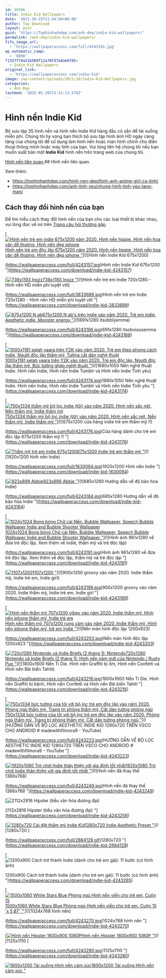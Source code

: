 ```yaml
---
id: 10586
title: Indie Kid Wallpapers
date: '2021-10-15T11:44:04+00:00'
author: Top Download
layout: post
guid: 'https://Tophinhanhdep.com/anh-dep/indie-kid-wallpapers/'
permalink: /anh-dep/indie-kid-wallpapers/
fifu_image_url:
  - 'https://wallpaperaccess.com/full/4243154.jpg'
wp_automatic_camp:
  - '8098'
71357f74a21b589f12a70fd7adae6f85:
  - Indie Kid Wallpapers
original_link:
  - 'https://wallpaperaccess.com/indie-kid'
image: /wp-content/uploads/2021/10/Indie-Kid-Wallpapers.jpg
categories:
  - Ảnh Đẹp
lastmod: '2025-05-29T23:31:13.579Z'
---
```

# Hình nền Indie Kid

Bộ sưu tập 35 hình nền và hình nền Indie Kid hàng đầu có sẵn để tải xuống miễn phí. Chúng tôi hy vọng bạn thích bộ sưu tập hình ảnh HD ngày càng tăng của chúng tôi để sử dụng làm hình nền hoặc màn hình chính cho điện thoại thông minh hoặc máy tính của bạn. Vui lòng liên hệ chúng tôi nếu bạn muốn xuất bản một **Indie Kid** hình nền trên trang web của chúng tôi.

[Hình nền liên quan ](#related) ## Hình nền liên quan.

   
 Xem thêm:

   
- <https://tophinhanhdep.com/hinh-nen-dep/hinh-anh-anime-girl-ca-tinh/>
- <https://tophinhanhdep.com/anh-tinh-yeu/nhung-hinh-tinh-yeu-lang-man/>

## Cách thay đổi hình nền của bạn

Để tìm hiểu cách thay đổi hình nền của bạn cho các loại thiết bị khác nhau, vui lòng đọc về nó trên [Trang câu hỏi thường gặp](https://tophinhanhdep.com/faq/).

  
[[![Hình nền trẻ em indie 675x1200 năm 2020. Hình nền hippie, Hình nền hoa văn dễ thương, Hình nền đẹp iphone](https://wallpaperaccess.com/full/4243154.jpg)Hình nền trẻ em độc lập 675x1200 năm 2020. Hình nền hippie, Hình nền hoa văn dễ thương, Hình nền đẹp iphone "](https://wallpaperaccess.com/download/indie-kid-4243154)](![Hình nền Indie Kid 675x1200)

(https://wallpaperaccess.com/full/4243157.jpg)Hình nền Indie Kid 675x1200 "](https://wallpaperaccess.com/download/indie-kid-4243157)

[[![736x1193 Inxzz](https://wallpaperaccess.com/full/4111213.jpg)736x1193 Inxzz "](https://wallpaperaccess.com/download/indie-kid-4111213)](![Hình nền trẻ em Indie 720x1280 - Hình nền HD miễn phí tuyệt vời)

(https://wallpaperaccess.com/full/3833689.jpg)Hình nền trẻ em Indie 720x1280 - Hình nền HD miễn phí tuyệt vời "](https://wallpaperaccess.com/download/indie-kid-3833689)

[[![675x1200 N ab](https://wallpaperaccess.com/full/4243162.jpg)675x1200 N ab's trên indie vào năm 2020. Trẻ em indie, Aesthetic indie, Monster energy "](https://wallpaperaccess.com/download/indie-kid-4243162)](![691x1280 itsobblyemma)

(https://wallpaperaccess.com/full/4243166.jpg)691x1280 itsobviousemma "](https://wallpaperaccess.com/download/indie-kid-4243166)

[[![1000x1181 selah yaara trên Y2K vào năm 2020. Trẻ em theo phong cách indie, Người độc lập thẩm mỹ, Tường cắt dán nghệ thuật](https://wallpaperaccess.com/full/4243170.png)1000x1181 selah yaara trên Y2K vào năm 2020. Trẻ em độc lập, Người độc lập thẩm mỹ, Bức tường ghép nghệ thuật "](https://wallpaperaccess.com/download/indie-kid-4243170)](![1680x1050 Nền nghệ thuật Indie.  Hình nền Indie, Hình nền Indie Tumblr và Hình nền Indie Tình yêu)

(https://wallpaperaccess.com/full/4243174.jpg)1680x1050 Nền nghệ thuật Indie. Hình nền Indie, Hình nền Indie Tumblr và Hình nền Indie Tình yêu "](https://wallpaperaccess.com/download/indie-kid-4243174)

[[![750x1334 thẩm mỹ bộ lọc indie (tôi) vào năm 2020. Hình nền sắc nét, Nền thẩm mỹ, Indie thẩm mỹ](https://wallpaperaccess.com/full/4197665.jpg)750x1334 thẩm mỹ bộ lọc indie (tôi) vào năm 2020. Hình nền sắc nét, Nền thẩm mỹ, Indie thẩm mỹ "](https://wallpaperaccess.com/download/indie-kid-4197665)](![675x1200 cửa hàng indie trẻ em thẩm mỹ !!)

(https://wallpaperaccess.com/full/4243176.jpg)Cửa hàng dành cho trẻ em độc lập 675x1200 thẩm mỹ !! "](https://wallpaperaccess.com/download/indie-kid-4243176)

[[![Thẩm mỹ trẻ em Indie 675x1200](https://wallpaperaccess.com/full/4243179.jpg)675x1200 Indie trẻ em thẩm mỹ "](https://wallpaperaccess.com/download/indie-kid-4243179)](![1920x1200 hình nền Indie)

(https://wallpaperaccess.com/full/1630094.jpg)1920x1200 Hình nền Indie "](https://wallpaperaccess.com/download/indie-kid-1630094)

[[![923x899 Abbie](https://wallpaperaccess.com/full/4243183.jpg)923x899 Abbie "](https://wallpaperaccess.com/download/indie-kid-4243183)](![685x1280 Hướng dẫn về độ bão hòa Indie)

(https://wallpaperaccess.com/full/4243184.jpg)685x1280 Hướng dẫn về độ bão hòa Indie "](https://wallpaperaccess.com/download/indie-kid-4243184)

[[![1024x1024 Bong bóng Chữ cái Nền.  Bubble Wallpaper, Speech Bubble Wallpaper Indie and Bubble Shooter Wallpaper](https://wallpaperaccess.com/full/4243187.jpg)1024x1024 Bong bóng Chữ cái Nền. Bubble Wallpaper, Speech Bubble Wallpaper Indie and Bubble Shooter Wallpaper "](https://wallpaperaccess.com/download/indie-kid-4243187)](![Hình ảnh 961x1280 về đứa trẻ độc lập.  Xem thêm về indie, thẩm mỹ và trẻ độc lập)

(https://wallpaperaccess.com/full/4243191.jpg)Hình ảnh 961x1280 về đứa trẻ độc lập. Xem thêm về độc lập, thẩm mỹ và trẻ độc lập "](https://wallpaperaccess.com/download/indie-kid-4243191)

[[![1107x1200 ](https://wallpaperaccess.com/full/4243196.jpg)1107x1200 "](https://wallpaperaccess.com/download/indie-kid-4243196)](![900x1200 groovy vào năm 2020. Indie thẩm mỹ, Indie trẻ em, Indie girl)

(https://wallpaperaccess.com/full/4243199.jpg)900x1200 groovy vào năm 2020. Indie thẩm mỹ, Indie trẻ em, Indie girl "](https://wallpaperaccess.com/download/indie-kid-4243199)

[[![Hình nền thẩm mỹ 707x1200 vibey vào năm 2020. Indie thẩm mỹ, Hình nền iphone thẩm mỹ, Indie trẻ em](https://wallpaperaccess.com/full/4243202.jpg)Hình nền thẩm mỹ 707x1200 rung cảm vào năm 2020. Indie thẩm mỹ, Hình nền iphone thẩm mỹ, trẻ em Indie "](https://wallpaperaccess.com/download/indie-kid-4243202)](![Nền màn hình độc lập 1200x923)

(https://wallpaperaccess.com/full/4243203.jpg)Nền màn hình độc lập 1200x923 "](https://wallpaperaccess.com/download/indie-kid-4243203)

[[![720x1280 Nintendo và Indie Briefs (2 tháng 1): Nintendo](https://wallpaperaccess.com/full/4243207.jpg)720x1280 Nintendo và Indie Briefs (2 tháng 1): Hình nền năm mới của Nintendo / Rusty Pup "](https://wallpaperaccess.com/download/indie-kid-4243207)](![1800x1600 Nền Ti Die.  Hình nền Graffiti bị ốm, Hình nền Confetti và Hình nền Bãi biển Tahiti)

(https://wallpaperaccess.com/full/4243216.jpg)1800x1600 Nền Ti Die. Hình nền Graffiti bị bệnh, Hình nền Confetti và Hình nền Bãi biển Tahiti "](https://wallpaperaccess.com/download/indie-kid-4243216)

[[![750x1334 bức tường của tôi với bộ lọc trẻ em độc lập vào năm 2020. Phòng ngủ thẩm mỹ, Trang trí phòng thẩm mỹ, Cắt dán tường phòng ngủ](https://wallpaperaccess.com/full/4243220.jpg)750x1334 bức tường của tôi với bộ lọc trẻ em độc lập vào năm 2020. Phòng ngủ thẩm mỹ, Trang trí phòng thẩm mỹ, Cắt dán tường phòng ngủ "](https://wallpaperaccess.com/download/indie-kid-4243220)](![HƯỚNG DẪN VỀ BỘ LỌC AESTHETIC INDIE KID 1280x720 TRÊN VSCO CHO ANDROID # madewithfilmora9 - YouTube)

(https://wallpaperaccess.com/full/4243223.jpg)HƯỚNG DẪN VỀ BỘ LỌC AESTHETIC INDIE KID 1280x720 TRÊN VSCO CHO ANDROID # madewithfilmora9 - YouTube "](https://wallpaperaccess.com/download/indie-kid-4243223)

[[![1920x1080 Trò chơi Indie thân thiện với gia đình tốt nhất](https://wallpaperaccess.com/full/4243235.jpg)1920x1080 Trò chơi Indie thân thiện với gia đình tốt nhất "](https://wallpaperaccess.com/download/indie-kid-4243235)](![Hình nền đá thay thế 1366x768)

(https://wallpaperaccess.com/full/4243249.jpg)Hình nền đá thay thế 1366x768 "](https://wallpaperaccess.com/download/indie-kid-4243249)

[![2112x2816 Hipster (tiểu văn hóa đương đại)](https://wallpaperaccess.com/full/4243256.jpg)

2112x2816 Hipster (tiểu văn hóa đương đại) "](https://wallpaperaccess.com/download/indie-kid-4243256)

[[![1280x720 Cài đặt thẩm mỹ Indie Kid](https://wallpaperaccess.com/full/4243258.jpg)1280x720 Indie Aesthetic Preset "](https://wallpaperaccess.com/download/indie-kid-4243258)](![1280x720 )

(https://wallpaperaccess.com/full/2884129.gif)1280x720 "](https://wallpaperaccess.com/download/indie-kid-2884129)

[![1200x900 Cách trở thành Indie (dành cho trẻ em gái): 11 bước (có hình ảnh)](https://wallpaperaccess.com/full/4243265.jpg)

1200x900 Cách trở thành Indie (dành cho trẻ em gái): 11 bước (có hình ảnh) "](https://wallpaperaccess.com/download/indie-kid-4243265)

[[![1500x1060 White Stars Blue Phòng ngủ Hình nền viền cho trẻ em, Cuộn 15](https://wallpaperaccess.com/full/4243267.jpg)1500x1060 White Stars Blue Phòng ngủ Hình nền viền cho trẻ em, Cuộn 15 'x 5,87' '"](https://wallpaperaccess.com/download/indie-kid-4243267)](![1024x768 hình nền)

(https://wallpaperaccess.com/full/4243270.jpg)1024x768 hình nền "](https://wallpaperaccess.com/download/indie-kid-4243270)

[[![Hình nền Hipster 1600x900 1080P](https://wallpaperaccess.com/full/2138586.jpg)Hình nền Hipster 1600x900 1080P "](https://wallpaperaccess.com/download/indie-kid-2138586)](![1125x1110 )

(https://wallpaperaccess.com/full/4243280.jpg)1125x1110 "](https://wallpaperaccess.com/download/indie-kid-4243280)

[![1600x1200 Tải xuống Hình nền cảm xúc](https://wallpaperaccess.com/full/2811325.jpg)1600x1200 Tải xuống Hình nền cảm xúc "](https://wallpaperaccess.com/download/indie-kid-2811325)
